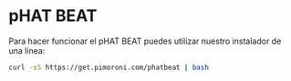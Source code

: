 <!--
---
name: pHAT BEAT
class: board
type: audio
formfactor: pHAT
manufacturer: Pimoroni
description: Stereo I2S DAC, AMP and VU meter
buy: https://shop.pimoroni.com/products/phat-beat
github: https://github.com/pimoroni/phat-beat
buy: https://shop.pimoroni.com/products/phat-beat
image: 'phat-beat.png'
pincount: 40
eeprom: no
power:
  '1':
  '2':
ground:
  '20':
  '25':
  '30':
  '34':
  '39':
pin:
  '12':
    name: I2S
  '16':
    name: Data
    mode: output
    active: high
  '18':
    name: Clock
    mode: output
    active: high
  '29':
    name: Fast Forward
    mode: input
    active: low
  '31':
    name: Play/Pause
    mode: input
    active: low
  '32':
    name: On/Off
    mode: input
    active: low
  '33':
    name: Rewind
    mode: input
    active: low
  '35':
    name: I2S
  '36':
    name: Volume Up
    mode: input
    active: low
  '37':
    name: Volume Down
    mode: input
    active: low
  '40':
    name: I2S
install:
  'devices':
  - 'i2s'
-->
# pHAT BEAT

Para hacer funcionar el pHAT BEAT puedes utilizar nuestro instalador de una línea:

```bash
curl -sS https://get.pimoroni.com/phatbeat | bash
```
